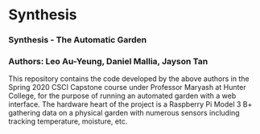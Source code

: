 # Synthesis
### Synthesis - The Automatic Garden
### Authors: Leo Au-Yeung, Daniel Mallia, Jayson Tan

This repository contains the code developed by the above authors in the 
Spring 2020 CSCI Capstone course under Professor Maryash at Hunter College, for 
the purpose of running an automated garden with a web interface. The hardware
heart of the project is a Raspberry Pi Model 3 B+ gathering data on a physical
garden with numerous sensors including tracking temperature, moisture, etc. 

